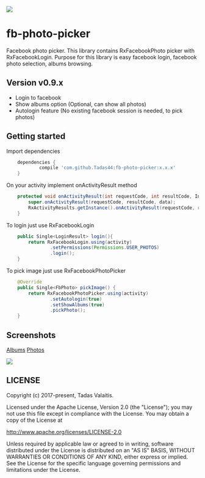 
[![](https://jitpack.io/v/Tadas44/fb-photo-picker.svg)](https://jitpack.io/#Tadas44/fb-photo-picker)

# fb-photo-picker
Facebook photo picker. This library contains RxFacebookPhoto picker with RxFacebookLogin. Purpose for this library is easy facebook login, facebook photo selection, albums browsing.

## Version v0.9.x
- Login to facebook
- Show albums option (Optional, can show all photos)
- Autologin feature (No existing facebook session is needed, to pick photos)

## Getting started

Import dependencies

```groovy
	dependencies {
	        compile 'com.github.Tadas44:fb-photo-picker:x.x.x'
	}
```

On your activity implement onActivityResult method

```java
    protected void onActivityResult(int requestCode, int resultCode, Intent data) {
        super.onActivityResult(requestCode, resultCode, data);
        RxActivityResults.getInstance().onActivityResult(requestCode, resultCode, data);
    }
```
To login just use RxFacebookLogin

```java
    public Single<LoginResult> login(){
        return RxFacebookLogin.using(activity)
                .setPermissions(Permissions.USER_PHOTOS)
                .login();
    }
```

To pick image just use RxFacebookPhotoPicker

```java
    @Override
    public Single<FbPhoto> pickImage() {
        return RxFacebookPhotoPicker.using(activity)
                .setAutologin(true)
                .setShowAlbums(true)
                .pickPhoto();
    }
```


## Screenshots

[Albums](https://s3.postimg.org/71myenygj/device-2017-08-22-143305.png)
[Photos](https://s3.postimg.org/vtmklwfn7/device-2017-08-22-143339.png)

[![](https://jitpack.io/v/Tadas44/fb-photo-picker.svg)](https://jitpack.io/#Tadas44/fb-photo-picker)

## LICENSE

Copyright (c) 2017-present, Tadas Valaitis.

Licensed under the Apache License, Version 2.0 (the "License");
you may not use this file except in compliance with the License.
You may obtain a copy of the License at

<http://www.apache.org/licenses/LICENSE-2.0>

Unless required by applicable law or agreed to in writing, software
distributed under the License is distributed on an "AS IS" BASIS,
WITHOUT WARRANTIES OR CONDITIONS OF ANY KIND, either express or implied.
See the License for the specific language governing permissions and
limitations under the License.
